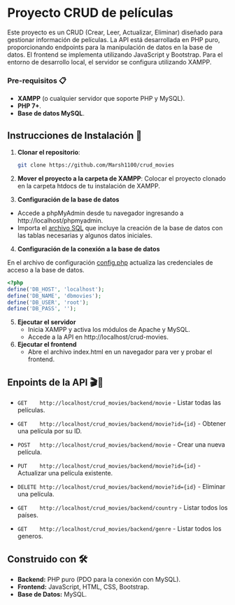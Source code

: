 # Proyecto CRUD de películas
Este proyecto es un CRUD (Crear, Leer, Actualizar, Eliminar) diseñado para gestionar información de películas. La API está desarrollada en PHP puro, proporcionando endpoints para la manipulación de datos en la base de datos. El frontend se implementa utilizando JavaScript y Bootstrap.
Para el entorno de desarrollo local, el servidor se configura utilizando XAMPP.

### Pre-requisitos 📋
- **XAMPP** (o cualquier servidor que soporte PHP y MySQL).
- **PHP 7+**.
- **Base de datos MySQL**.

## Instrucciones de Instalación 🔧
1. **Clonar el repositorio**:
   ```bash
   git clone https://github.com/Marsh1100/crud_movies
2. **Mover el proyecto a la carpeta de XAMPP**:
 Colocar el proyecto clonado en la carpeta htdocs de tu instalación de XAMPP.

3. **Configuración de la base de datos**
  - Accede a phpMyAdmin desde tu navegador ingresando a http://localhost/phpmyadmin.
  - Importa el [archivo SQL](https://github.com/Marsh1100/crud_movies/blob/main/data/bdmovies.sql) que incluye la creación de la base de datos con las tablas necesarias y algunos datos iniciales. 

4. **Configuración de la conexión a la base de datos**

En el archivo de configuración [config.php](https://github.com/Marsh1100/crud_movies/blob/main/backend/database/config.php) actualiza las credenciales de acceso a la base de datos.
```php
<?php
define('DB_HOST', 'localhost'); 
define('DB_NAME', 'dbmovies');
define('DB_USER', 'root');
define('DB_PASS', '');
```
5. **Ejecutar el servidor**
   - Inicia XAMPP y activa los módulos de Apache y MySQL.
   - Accede a la API en http://localhost/crud-movies.
6. **Ejecutar el frontend**
   - Abre el archivo index.html en un navegador para ver y probar el frontend.
  
## Enpoints de la API 🎬🍿
- `GET    http://localhost/crud_movies/backend/movie` - Listar todas las películas.
- `GET    http://localhost/crud_movies/backend/movie?id={id}` - Obtener una película por su ID.
- `POST   http://localhost/crud_movies/backend/movie` - Crear una nueva película.
- `PUT    http://localhost/crud_movies/backend/movie?id={id}` - Actualizar una película existente.
- `DELETE http://localhost/crud_movies/backend/movie?id={id}` - Eliminar una película.
  
- `GET    http://localhost/crud_movies/backend/country` - Listar todos los países.
- `GET    http://localhost/crud_movies/backend/genre` - Listar todos los generos.

## Construido con 🛠️
- **Backend:** PHP puro (PDO para la conexión con MySQL).
- **Frontend:** JavaScript, HTML, CSS, Bootstrap.
- **Base de Datos:** MySQL.







